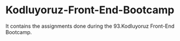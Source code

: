 # Kodluyoruz-Front-End-Bootcamp
It contains the assignments done during the 93.Kodluyoruz Front-End Bootcamp.
